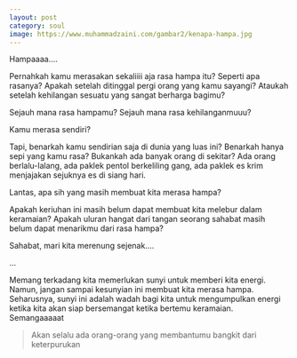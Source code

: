 ```yaml
---
layout: post
category: soul
image: https://www.muhammadzaini.com/gambar2/kenapa-hampa.jpg
---
```


Hampaaaa.... 

Pernahkah kamu merasakan sekaliiii aja rasa hampa itu? Seperti apa rasanya? Apakah setelah ditinggal pergi orang yang kamu sayangi? Ataukah setelah kehilangan sesuatu yang sangat berharga bagimu?

Sejauh mana rasa hampamu? Sejauh mana rasa kehilanganmuuu?

Kamu merasa sendiri? 



Tapi, benarkah kamu sendirian saja di dunia yang luas ini? Benarkah hanya sepi yang kamu rasa? Bukankah ada banyak orang di sekitar? Ada orang berlalu-lalang, ada paklek pentol berkeliling gang, ada paklek es krim menjajakan sejuknya es di siang hari.

Lantas, apa sih yang masih membuat kita merasa hampa? 

Apakah keriuhan ini masih belum dapat membuat kita melebur dalam keramaian? Apakah uluran hangat dari tangan seorang sahabat masih belum dapat menarikmu dari rasa hampa? 

Sahabat, mari kita merenung sejenak.... 

...

Memang terkadang kita memerlukan sunyi untuk memberi kita energi. Namun, jangan sampai kesunyian ini membuat kita merasa hampa. Seharusnya, sunyi ini adalah wadah bagi kita untuk mengumpulkan energi ketika kita akan siap bersemangat ketika bertemu keramaian. Semangaaaaat 

> Akan selalu ada orang-orang yang membantumu bangkit dari keterpurukan 